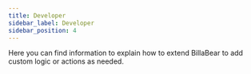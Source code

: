 ```yaml
---
title: Developer
sidebar_label: Developer
sidebar_position: 4
---
```

Here you can find information to explain how to extend BillaBear to add custom logic or actions as needed.